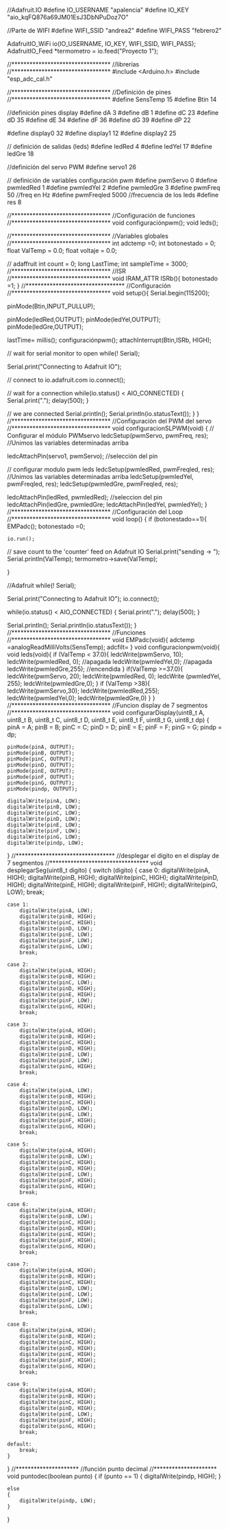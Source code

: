 //Adafruit.IO
#define IO_USERNAME  "apalencia"
#define IO_KEY       "aio_kqFQ876a69JM01EsJ3DbNPuDoz7O"


//Parte de WIFI
#define WIFI_SSID "andrea2" 
#define WIFI_PASS "febrero2"

AdafruitIO_WiFi io(IO_USERNAME, IO_KEY, WIFI_SSID, WIFI_PASS);
AdafruitIO_Feed *termometro = io.feed("Proyecto 1");



//*********************************
//librerías
//*********************************
#include <Arduino.h>
#include "esp_adc_cal.h"

//*********************************
//Definición de pines 
//*********************************
#define SensTemp 15
#define Btin  14

//definición pines display 
#define dA 3
#define dB 1
#define dC 23
#define dD 35
#define dE 34
#define dF 36
#define dG 39
#define dP 22

#define display0 32
#define display1 12
#define display2 25

// definición de salidas (leds) 
#define ledRed 4
#define ledYel 17
#define ledGre 18

//definición del servo PWM
#define servo1  26

// definición de variables configuración pwm 
#define pwmServo 0
#define pwmledRed 1
#define pwmledYel 2
#define pwmledGre  3
#define pwmFreq 50  //freq en Hz 
#define pwmFreqled 5000 //frecuencia de los leds
#define res 8

//*********************************
//Configuración de funciones
//*********************************
void configuraciónpwm();
void leds(); 

//*********************************
//Variables globales 
//*********************************
int adctemp =0; 
int botonestado = 0;
float ValTemp = 0.0; 
float voltaje = 0.0;

// adaffruit
int count = 0;
long LastTime; 
int sampleTime = 3000;
//*********************************
//ISR
//*********************************
void IRAM_ATTR ISRb(){
  botonestado =1; 
}
//*********************************
//Configuración 
//*********************************
void setup(){
  Serial.begin(115200);

  pinMode(Btin,INPUT_PULLUP);

  pinMode(ledRed,OUTPUT);
  pinMode(ledYel,OUTPUT);
  pinMode(ledGre,OUTPUT);

  lastTime= millis();
  configuraciónpwm();
  attachInterrupt(Btin,ISRb, HIGH); 

  // wait for serial monitor to open
  while(! Serial);

  Serial.print("Connecting to Adafruit IO");

  // connect to io.adafruit.com
  io.connect();

  // wait for a connection
  while(io.status() < AIO_CONNECTED) {
    Serial.print(".");
    delay(500);
  }

  // we are connected
  Serial.println();
  Serial.println(io.statusText()); 
}
}
//*********************************
//Configuración del PWM del servo 
//*********************************
void configuracionSLPWM(void)
{
  //  Configurar el módulo PWMservo 
  ledcSetup(pwmServo, pwmFreq, res); //Unimos las variables determinadas arriba

  
  ledcAttachPin(servo1, pwmServo); //selección del pin 

// configurar modulo pwm leds 
  ledcSetup(pwmledRed, pwmFreqled, res); //Unimos las variables determinadas arriba
  ledcSetup(pwmledYel, pwmFreqled, res); 
  ledcSetup(pwmledGre, pwmFreqled, res); 

 
  ledcAttachPin(ledRed, pwmledRed); //seleccion del pin 
  ledcAttachPin(ledGre, pwmledGre; 
  ledcAttachPin(ledYel, pwmledYel); 
}
//*********************************
//Configuración del Loop 
//*********************************
void loop() {
  if (botonestado==1){
    EMPadc();
    botonestado =0;

    io.run();

  // save count to the 'counter' feed on Adafruit IO
  Serial.print("sending -> ");
  Serial.println(ValTemp);
  termometro->save(ValTemp);

  }  


  //Adafruit
  while(! Serial);

  Serial.print("Connecting to Adafruit IO");
  io.connect();

  while(io.status() < AIO_CONNECTED) {
    Serial.print(".");
    delay(500);
  }

  Serial.println();
  Serial.println(io.statusText());
}
//*********************************
//Funciones 
//*********************************
void EMPadc(void){
  adctemp =analogReadMilliVolts(SensTemp);
  adcfilt= 
}
void configuracionpwm(void){
  void leds(void){
    if (ValTemp < 37.0){
      ledcWrite(pwmServo, 10);
      ledcWrite(pwmledRed, 0); //apagada
      ledcWrite(pwmledYel,0); //apagada
      ledcWrite(pwmledGre,255); //encendida
    }
    if(ValTemp >=37.0){
      ledcWrite(pwmServo, 20);
      ledcWrite(pwmledRed, 0);
      ledcWrite (pwmledYel, 255);
      ledcWrite(pwmledGre,0);
    }
    if (ValTemp >38){
      ledcWrite(pwmServo,30);
      ledcWrite(pwmledRed,255);
      ledcWrite(pwmledYel,0);
      ledcWrite(pwmledGre,0)
    }
  }
  //*********************************
//Funcion  display de 7 segmentos
//*********************************
void configurarDisplay(uint8_t A, uint8_t B, uint8_t C, uint8_t D, uint8_t E, uint8_t F, uint8_t G, uint8_t dp)
{
    pinA = A;
    pinB = B;
    pinC = C;
    pinD = D;
    pinE = E;
    pinF = F;
    pinG = G;
    pindp = dp;

    pinMode(pinA, OUTPUT);
    pinMode(pinB, OUTPUT);
    pinMode(pinC, OUTPUT);
    pinMode(pinD, OUTPUT);
    pinMode(pinE, OUTPUT);
    pinMode(pinF, OUTPUT);
    pinMode(pinG, OUTPUT);
    pinMode(pindp, OUTPUT);

    digitalWrite(pinA, LOW);
    digitalWrite(pinB, LOW);
    digitalWrite(pinC, LOW);
    digitalWrite(pinD, LOW);
    digitalWrite(pinE, LOW);
    digitalWrite(pinF, LOW);
    digitalWrite(pinG, LOW);
    digitalWrite(pindp, LOW);
}
//*********************************
//desplegar el digito en el display de 7 segmentos
//*********************************
void desplegarSeg(uint8_t digito)
{
    switch (digito)
    {
    case 0:
        digitalWrite(pinA, HIGH);
        digitalWrite(pinB, HIGH);
        digitalWrite(pinC, HIGH);
        digitalWrite(pinD, HIGH);
        digitalWrite(pinE, HIGH);
        digitalWrite(pinF, HIGH);
        digitalWrite(pinG, LOW);
        break;

    case 1:
        digitalWrite(pinA, LOW);
        digitalWrite(pinB, HIGH);
        digitalWrite(pinC, HIGH);
        digitalWrite(pinD, LOW);
        digitalWrite(pinE, LOW);
        digitalWrite(pinF, LOW);
        digitalWrite(pinG, LOW);
        break;

    case 2:
        digitalWrite(pinA, HIGH);
        digitalWrite(pinB, HIGH);
        digitalWrite(pinC, LOW);
        digitalWrite(pinD, HIGH);
        digitalWrite(pinE, HIGH);
        digitalWrite(pinF, LOW);
        digitalWrite(pinG, HIGH);
        break;

    case 3:
        digitalWrite(pinA, HIGH);
        digitalWrite(pinB, HIGH);
        digitalWrite(pinC, HIGH);
        digitalWrite(pinD, HIGH);
        digitalWrite(pinE, LOW);
        digitalWrite(pinF, LOW);
        digitalWrite(pinG, HIGH);
        break;

    case 4:
        digitalWrite(pinA, LOW);
        digitalWrite(pinB, HIGH);
        digitalWrite(pinC, HIGH);
        digitalWrite(pinD, LOW);
        digitalWrite(pinE, LOW);
        digitalWrite(pinF, HIGH);
        digitalWrite(pinG, HIGH);
        break;

    case 5:
        digitalWrite(pinA, HIGH);
        digitalWrite(pinB, LOW);
        digitalWrite(pinC, HIGH);
        digitalWrite(pinD, HIGH);
        digitalWrite(pinE, LOW);
        digitalWrite(pinF, HIGH); 
        digitalWrite(pinG, HIGH); 
        break;

    case 6:
        digitalWrite(pinA, HIGH);
        digitalWrite(pinB, LOW);
        digitalWrite(pinC, HIGH);
        digitalWrite(pinD, HIGH);
        digitalWrite(pinE, HIGH);
        digitalWrite(pinF, HIGH);
        digitalWrite(pinG, HIGH);
        break;

    case 7:
        digitalWrite(pinA, HIGH);
        digitalWrite(pinB, HIGH);
        digitalWrite(pinC, HIGH);
        digitalWrite(pinD, LOW);
        digitalWrite(pinE, LOW);
        digitalWrite(pinF, LOW);
        digitalWrite(pinG, LOW);
        break;

    case 8:
        digitalWrite(pinA, HIGH);
        digitalWrite(pinB, HIGH);
        digitalWrite(pinC, HIGH);
        digitalWrite(pinD, HIGH);
        digitalWrite(pinE, HIGH);
        digitalWrite(pinF, HIGH);
        digitalWrite(pinG, HIGH);
        break;

    case 9:
        digitalWrite(pinA, HIGH);
        digitalWrite(pinB, HIGH);
        digitalWrite(pinC, HIGH);
        digitalWrite(pinD, HIGH);
        digitalWrite(pinE, LOW);
        digitalWrite(pinF, HIGH);
        digitalWrite(pinG, HIGH);
        break;

    default:
        break;
    }
}
//*********************
//función punto decimal 
//*********************
void puntodec(boolean punto)
{
    if (punto == 1)
    {
        digitalWrite(pindp, HIGH);
    }

    else
    {
        digitalWrite(pindp, LOW);
    }
}
